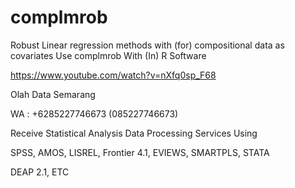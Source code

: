 # complmrob
Robust Linear regression methods with (for) compositional data as covariates Use complmrob With (In) R Software

https://www.youtube.com/watch?v=nXfq0sp_F68

Olah Data Semarang

WA : +6285227746673 (085227746673)

Receive Statistical Analysis Data Processing Services Using

SPSS, AMOS, LISREL, Frontier 4.1, EVIEWS, SMARTPLS, STATA

DEAP 2.1, ETC
